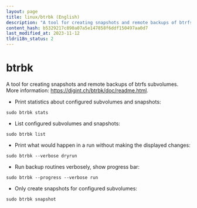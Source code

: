 ```yaml
---
layout: page
title: linux/btrbk (English)
description: "A tool for creating snapshots and remote backups of btrfs subvolumes."
content_hash: b5329217c890a07a5e147858f6ddf150497aa0d7
last_modified_at: 2023-11-12
tldri18n_status: 2
---
```

# btrbk

A tool for creating snapshots and remote backups of btrfs subvolumes.
More information: <https://digint.ch/btrbk/doc/readme.html>.

- Print statistics about configured subvolumes and snapshots:

`sudo btrbk stats`

- List configured subvolumes and snapshots:

`sudo btrbk list`

- Print what would happen in a run without making the displayed changes:

`sudo btrbk --verbose dryrun`

- Run backup routines verbosely, show progress bar:

`sudo btrbk --progress --verbose run`

- Only create snapshots for configured subvolumes:

`sudo btrbk snapshot`
